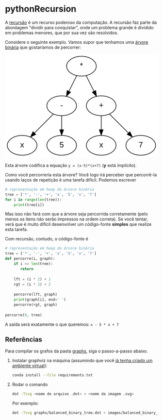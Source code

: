 # pythonRecursion

A [recursão](https://pt.wikipedia.org/wiki/Recursividade_(ci%C3%AAncia_da_computa%C3%A7%C3%A3o)) é um recurso poderoso da computação. A recursão faz parte da abordagem
"dividir para conquistar", onde um problema grande é dividido em problemas 
menores, que por sua vez são resolvidos.

Considere o seguinte exemplo. Vamos supor que tenhamos uma 
[árvore binária](https://pt.wikipedia.org/wiki/%C3%81rvore_bin%C3%A1ria) que 
gostaríamos de percorrer:

<img src = "images/balanced_binary_tree.svg" alt="árvore binária balanceada e completa com 7 nodos"/>

Esta árvore codifica a equação `y = (x-5)*(x+7)` (**y** está implícito).

Como você percorreria esta árvore? Você logo irá perceber que percorrê-la usando laços de repetição é uma tarefa difícil. 
Podemos escrever

```python
# representação em heap da árvore binária
tree = ['*', '-', '+', 'x', '5', 'x', '7']
for i in range(len(tree)):
    print(tree[i])
```

Mas isso não fará com que a árvore seja percorrida corretamente (pelo menos os itens não serão impressos na ordem correta). 
Se você tentar, verá que é muito difícil desenvolver um código-fonte **simples** que realize esta tarefa.

Com recursão, contudo, o código-fonte é

```python
# representação em heap da árvore binária
tree = ['*', '-', '+', 'x', '5', 'x', '7']
def percorre(i, graph):
    if i >= len(tree):
       return 
    
    lft = (i * 2) + 1
    rgt = (i * 2) + 2
   
    percorre(lft, graph)
    print(graph[i], end=' ')
    percorre(rgt, graph)

percorre(0, tree)
```

A saída será exatamente o que queremos: `x - 5 * x + 7`

## Referências

Para compilar os grafos da pasta [graphs](graphs), siga o passo-a-passo abaixo.

1. Instalar graphviz na máquina (assumindo que você 
   [já tenha criado um ambiente virtual](https://github.com/CTISM-Prof-Henry/pythonEssentials/blob/main/chapters/venvs.md#criando-e-usando-pela-linha-de-comando)):
    ```bash
    conda install --file requirements.txt
   ```
2. Rodar o comando

   ```bash 
   dot -Tsvg <nome do arquivo .dot> > <nome da imagem .svg>
   ```

   Por exemplo:
   
   ```bash 
   dot -Tsvg graphs/balanced_binary_tree.dot > images/balanced_binary_tree.svg
   ```


